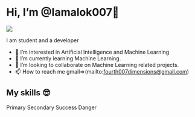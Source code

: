 # Hi, I’m @Iamalok007👋

<img src="https://www.bing.com/images/search?view=detailV2&ccid=t0gLIL7G&id=DB432141C5428FE9E812B49DA4C3E1D3541838E9&thid=OIP.t0gLIL7GqmLBSGJPCAgqGgHaGE&mediaurl=https%3a%2f%2fmfnd.org%2fwp-content%2fuploads%2f2021%2f06%2fSnapshot-11-06-2021-1446-e1623466186730-1536x1259.png&exph=1259&expw=1536&q=Nft+Design&simid=608005393525264304&FORM=IRPRST&ck=F91A6D8E83EBC373311F3810215CEE3D&selectedIndex=17&ajaxhist=0&ajaxserp=0"/>

I am student and a developer 


- 👀 I’m interested in Artificial Intelligence and Machine Learning
- 🌱 I’m currently learning Machine Learning.
- 💞️ I’m looking to collaborate on Machine Learning related projects.
- 📫 How to reach me gmail=>(mailto:fourth007dimensions@gmail.com)

## My skills 😎 
<span class="badge rounded-pill text-bg-primary">Primary</span>
<span class="badge rounded-pill text-bg-secondary">Secondary</span>
<span class="badge rounded-pill text-bg-success">Success</span>
<span class="badge rounded-pill text-bg-danger">Danger</span>

